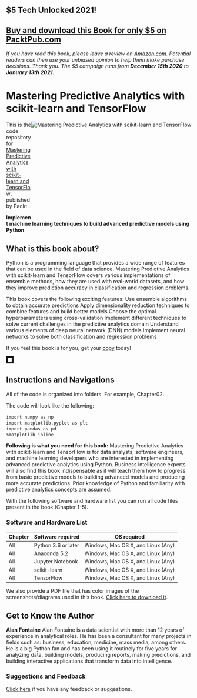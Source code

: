 ## $5 Tech Unlocked 2021!
[Buy and download this Book for only $5 on PacktPub.com](https://www.packtpub.com/product/mastering-predictive-analytics-with-scikit-learn-and-tensorflow/9781789617740)
-----
*If you have read this book, please leave a review on [Amazon.com](https://www.amazon.com/gp/product/178961774X).     Potential readers can then use your unbiased opinion to help them make purchase decisions. Thank you. The $5 campaign         runs from __December 15th 2020__ to __January 13th 2021.__*

# Mastering Predictive Analytics with scikit-learn and TensorFlow

<a href="https://www.packtpub.com/big-data-and-business-intelligence/mastering-predictive-analytics-scikit-learn-and-tensorflow?utm_source=github&utm_medium=repository&utm_campaign=9781789617740 "><img src="https://d255esdrn735hr.cloudfront.net/sites/default/files/imagecache/ppv4_main_book_cover/B11941.png" alt="Mastering Predictive Analytics with scikit-learn and TensorFlow" height="256px" align="right"></a>

This is the code repository for [Mastering Predictive Analytics with scikit-learn and TensorFlow](https://www.packtpub.com/big-data-and-business-intelligence/mastering-predictive-analytics-scikit-learn-and-tensorflow?utm_source=github&utm_medium=repository&utm_campaign=9781789617740 ), published by Packt.

**Implement machine learning techniques to build advanced predictive models using Python**

## What is this book about?
Python is a programming language that provides a wide range of features that can be used in the field of data science. Mastering Predictive Analytics with scikit-learn and TensorFlow covers various implementations of ensemble methods, how they are used with real-world datasets, and how they improve prediction accuracy in classification and regression problems.

This book covers the following exciting features:
Use ensemble algorithms to obtain accurate predictions 
Apply dimensionality reduction techniques to combine features and build better models 
Choose the optimal hyperparameters using cross-validation 
Implement different techniques to solve current challenges in the predictive analytics domain 
Understand various elements of deep neural network (DNN) models 
Implement neural networks to solve both classification and regression problems 

If you feel this book is for you, get your [copy](https://www.amazon.com/dp/978-1-78961-774-0) today!

<a href="https://www.packtpub.com/?utm_source=github&utm_medium=banner&utm_campaign=GitHubBanner"><img src="https://raw.githubusercontent.com/PacktPublishing/GitHub/master/GitHub.png" 
alt="https://www.packtpub.com/" border="5" /></a>

## Instructions and Navigations
All of the code is organized into folders. For example, Chapter02.

The code will look like the following:
```
import numpy as np
import matplotlib.pyplot as plt
import pandas as pd
%matplotlib inline
```

**Following is what you need for this book:**
Mastering Predictive Analytics with scikit-learn and TensorFlow is for data analysts, software engineers, and machine learning developers who are interested in implementing advanced predictive analytics using Python. Business intelligence experts will also find this book indispensable as it will teach them how to progress from basic predictive models to building advanced models and producing more accurate predictions. Prior knowledge of Python and familiarity with predictive analytics concepts are assumed.

With the following software and hardware list you can run all code files present in the book (Chapter 1-5).
### Software and Hardware List
| Chapter | Software required | OS required |
| -------- | ------------------------------------ | ----------------------------------- |
| All | Python 3.6 or later | Windows, Mac OS X, and Linux (Any) |
| All | Anaconda 5.2 | Windows, Mac OS X, and Linux (Any) |
| All | Jupyter Notebook | Windows, Mac OS X, and Linux (Any) |
| All | scikit-learn | Windows, Mac OS X, and Linux (Any) |
| All | TensorFlow | Windows, Mac OS X, and Linux (Any) |

We also provide a PDF file that has color images of the screenshots/diagrams used in this book. [Click here to download it](https://www.packtpub.com/sites/default/files/downloads/9781789617740_ColorImages.pdf).


## Get to Know the Author
**Alan Fontaine**
Alan Fontaine is a data scientist with more than 12 years of experience in analytical roles. He has been a consultant for many projects in fields such as: business, education, medicine, mass media, among others. He is a big Python fan and has been using it routinely for five years for analyzing data, building models, producing reports, making predictions, and building interactive applications that transform data into intelligence.



### Suggestions and Feedback
[Click here](https://docs.google.com/forms/d/e/1FAIpQLSdy7dATC6QmEL81FIUuymZ0Wy9vH1jHkvpY57OiMeKGqib_Ow/viewform) if you have any feedback or suggestions.


